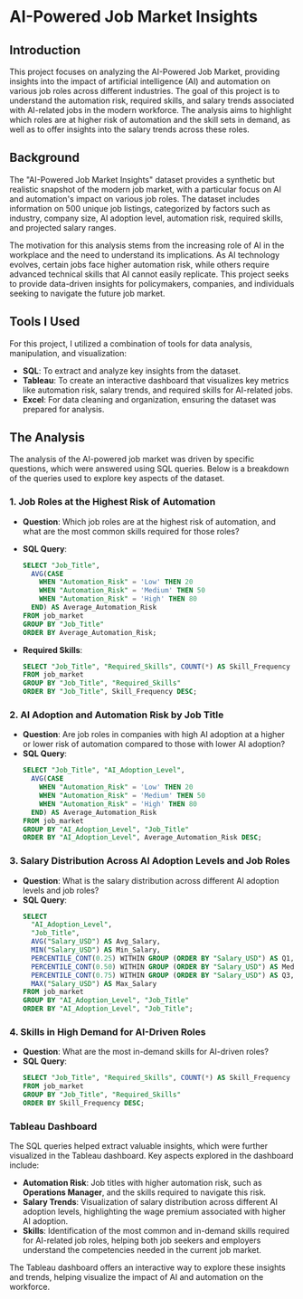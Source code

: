 # AI-Powered Job Market Insights

## Introduction
This project focuses on analyzing the AI-Powered Job Market, providing insights into the impact of artificial intelligence (AI) and automation on various job roles across different industries. The goal of this project is to understand the automation risk, required skills, and salary trends associated with AI-related jobs in the modern workforce. The analysis aims to highlight which roles are at higher risk of automation and the skill sets in demand, as well as to offer insights into the salary trends across these roles.

## Background
The "AI-Powered Job Market Insights" dataset provides a synthetic but realistic snapshot of the modern job market, with a particular focus on AI and automation's impact on various job roles. The dataset includes information on 500 unique job listings, categorized by factors such as industry, company size, AI adoption level, automation risk, required skills, and projected salary ranges.

The motivation for this analysis stems from the increasing role of AI in the workplace and the need to understand its implications. As AI technology evolves, certain jobs face higher automation risk, while others require advanced technical skills that AI cannot easily replicate. This project seeks to provide data-driven insights for policymakers, companies, and individuals seeking to navigate the future job market.

## Tools I Used
For this project, I utilized a combination of tools for data analysis, manipulation, and visualization:
- **SQL**: To extract and analyze key insights from the dataset.
- **Tableau**: To create an interactive dashboard that visualizes key metrics like automation risk, salary trends, and required skills for AI-related jobs.
- **Excel**: For data cleaning and organization, ensuring the dataset was prepared for analysis.

## The Analysis
The analysis of the AI-powered job market was driven by specific questions, which were answered using SQL queries. Below is a breakdown of the queries used to explore key aspects of the dataset.

### 1. Job Roles at the Highest Risk of Automation
   - **Question**: Which job roles are at the highest risk of automation, and what are the most common skills required for those roles?
   - **SQL Query**:
     ```sql
     SELECT "Job_Title",
       AVG(CASE
         WHEN "Automation_Risk" = 'Low' THEN 20
         WHEN "Automation_Risk" = 'Medium' THEN 50
         WHEN "Automation_Risk" = 'High' THEN 80
       END) AS Average_Automation_Risk
     FROM job_market
     GROUP BY "Job_Title"
     ORDER BY Average_Automation_Risk;
     ```

   - **Required Skills**:
     ```sql
     SELECT "Job_Title", "Required_Skills", COUNT(*) AS Skill_Frequency
     FROM job_market
     GROUP BY "Job_Title", "Required_Skills"
     ORDER BY "Job_Title", Skill_Frequency DESC;
     ```

### 2. AI Adoption and Automation Risk by Job Title
   - **Question**: Are job roles in companies with high AI adoption at a higher or lower risk of automation compared to those with lower AI adoption?
   - **SQL Query**:
     ```sql
     SELECT "Job_Title", "AI_Adoption_Level",
       AVG(CASE
         WHEN "Automation_Risk" = 'Low' THEN 20
         WHEN "Automation_Risk" = 'Medium' THEN 50
         WHEN "Automation_Risk" = 'High' THEN 80
       END) AS Average_Automation_Risk
     FROM job_market
     GROUP BY "AI_Adoption_Level", "Job_Title"
     ORDER BY "AI_Adoption_Level", Average_Automation_Risk DESC;
     ```

### 3. Salary Distribution Across AI Adoption Levels and Job Roles
   - **Question**: What is the salary distribution across different AI adoption levels and job roles?
   - **SQL Query**:
     ```sql
     SELECT
       "AI_Adoption_Level",
       "Job_Title",
       AVG("Salary_USD") AS Avg_Salary,
       MIN("Salary_USD") AS Min_Salary,
       PERCENTILE_CONT(0.25) WITHIN GROUP (ORDER BY "Salary_USD") AS Q1,
       PERCENTILE_CONT(0.50) WITHIN GROUP (ORDER BY "Salary_USD") AS Median_Salary,
       PERCENTILE_CONT(0.75) WITHIN GROUP (ORDER BY "Salary_USD") AS Q3,
       MAX("Salary_USD") AS Max_Salary
     FROM job_market
     GROUP BY "AI_Adoption_Level", "Job_Title"
     ORDER BY "AI_Adoption_Level", "Job_Title";
     ```

### 4. Skills in High Demand for AI-Driven Roles
   - **Question**: What are the most in-demand skills for AI-driven roles?
   - **SQL Query**:
     ```sql
     SELECT "Job_Title", "Required_Skills", COUNT(*) AS Skill_Frequency
     FROM job_market
     GROUP BY "Job_Title", "Required_Skills"
     ORDER BY Skill_Frequency DESC;
     ```

### Tableau Dashboard
The SQL queries helped extract valuable insights, which were further visualized in the Tableau dashboard. Key aspects explored in the dashboard include:
- **Automation Risk**: Job titles with higher automation risk, such as **Operations Manager**, and the skills required to navigate this risk.
- **Salary Trends**: Visualization of salary distribution across different AI adoption levels, highlighting the wage premium associated with higher AI adoption.
- **Skills**: Identification of the most common and in-demand skills required for AI-related job roles, helping both job seekers and employers understand the competencies needed in the current job market.

The Tableau dashboard offers an interactive way to explore these insights and trends, helping visualize the impact of AI and automation on the workforce.
